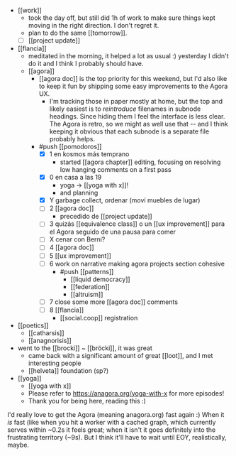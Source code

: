 - [[work]]
  - took the day off, but still did 1h of work to make sure things kept moving in the right direction. I don't regret it.
  - plan to do the same [[tomorrow]].
  - [ ] [[project update]]
- [[flancia]]
  - meditated in the morning, it helped a lot as usual :) yesterday I didn't do it and I think I probably should have.
  - [[agora]]
    - [[agora doc]] is the top priority for this weekend, but I'd also like to keep it fun by shipping some easy improvements to the Agora UX.
      - I'm tracking those in paper mostly at home, but the top and likely easiest is to *reintroduce* filenames in subnode headings. Since hiding them I feel the interface is less clear. The Agora is retro, so we might as well use that -- and I think keeping it obvious that each subnode is a separate file probably helps.
    - #push [[pomodoros]]
      - [x] 1 en kosmos más temprano
        - started [[agora chapter]] editing, focusing on resolving low hanging comments on a first pass
      - [x] 0 en casa a las 19
        - yoga -> [[yoga with x]]! 
        - and planning
      - [x] Y garbage collect, ordenar (moví muebles de lugar)
      - [ ] 2 [[agora doc]]
        - precedido de [[project update]]
      - [ ] 3 quizás [[equivalence class]] o un [[ux improvement]] para el Agora seguido de una pausa para comer
      - [ ] X cenar con Berni?
      - [ ] 4 [[agora doc]]
      - [ ] 5 [[ux improvement]]
      - [ ] 6 work on narrative making agora projects section cohesive
        - #push  [[patterns]]
          - [[liquid democracy]]
          - [[federation]]
          - [[altruism]]
      - [ ] 7 close some more [[agora doc]] comments
      - [ ] 8 [[flancia]]
        - [[social.coop]] registration
- [[poetics]]
  - [[catharsis]]
  - [[anagnorisis]]
- went to the [[brocki]] ~ [[bröcki]], it was great
  - came back with a significant amount of great [[loot]], and I met interesting people
  - [[helveta]] foundation (sp?)
- [[yoga]]
  - [[yoga with x]]
  - Please refer to https://anagora.org/yoga-with-x for more episodes!
  - Thank you for being here, reading this :)

I'd really love to get the Agora (meaning anagora.org) fast again :) When it *is* fast (like when you hit a worker with a cached graph, which currently serves within ~0.2s it feels great; when it isn't it goes definitely into the frustrating territory (~9s). But I think it'll have to wait until EOY, realistically, maybe.
